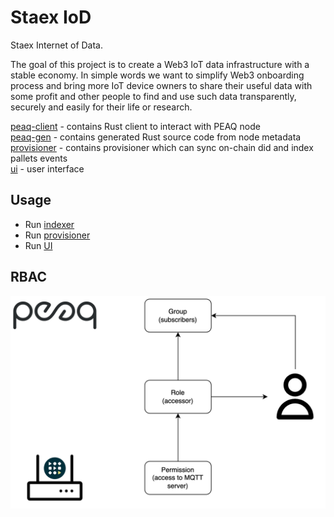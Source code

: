# Staex IoD

Staex Internet of Data.

The goal of this project is to create a Web3 IoT data infrastructure with a stable economy. In simple words we want to simplify Web3 onboarding process and bring more IoT device owners to share their useful data with some profit and other people to find and use such data transparently, securely and easily for their life or research.

[peaq-client](./peaq-client/) - contains Rust client to interact with PEAQ node \
[peaq-gen](./peaq-client/) - contains generated Rust source code from node metadata \
[provisioner](./provisioner/) - contains provisioner which can sync on-chain did and index pallets events \
[ui](./ui/) - user interface

## Usage

- Run [indexer](./provisioner/README.md)
- Run [provisioner](./provisioner/README.md)
- Run [UI](./ui/README.md)

## RBAC

![alt text](<images/peaq_rbac.png>)

